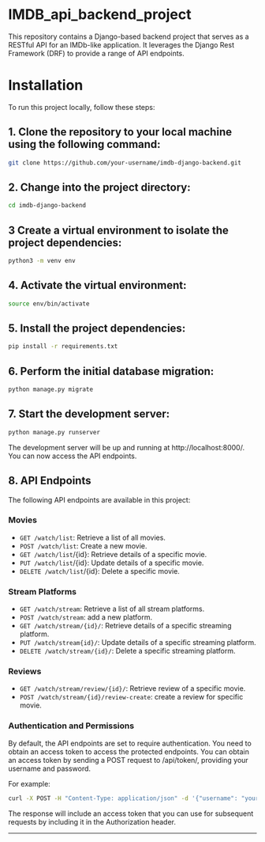 # IMDB_api_backend_project

This repository contains a Django-based backend project that serves as a RESTful API for an IMDb-like application. It leverages the Django Rest Framework (DRF) to provide a range of API endpoints.

# Installation
To run this project locally, follow these steps:

## 1. Clone the repository to your local machine using the following command:

```bash
git clone https://github.com/your-username/imdb-django-backend.git
```


## 2. Change into the project directory:

```bash
cd imdb-django-backend
```

## 3 Create a virtual environment to isolate the project dependencies:

```bash
python3 -m venv env
```
## 4. Activate the virtual environment:

```bash
source env/bin/activate
```
## 5. Install the project dependencies:

```bash
pip install -r requirements.txt
```
## 6. Perform the initial database migration:


```bash
python manage.py migrate
```

## 7. Start the development server:


```bash
python manage.py runserver
```
The development server will be up and running at http://localhost:8000/. You can now access the API endpoints.

## 8. API Endpoints
The following API endpoints are available in this project:

### Movies
* `GET /watch/list`: Retrieve a list of all movies.
* `POST /watch/list`: Create a new movie.
* `GET /watch/list`/{id}: Retrieve details of a specific movie.
* `PUT /watch/list`/{id}: Update details of a specific movie.
* `DELETE /watch/list`/{id}: Delete a specific movie.
### Stream Platforms
* `GET /watch/stream`: Retrieve a list of all stream platforms.
* `POST /watch/stream`: add a new platform.
* `GET /watch/stream/{id}/`: Retrieve details of a specific streaming platform.
* `PUT /watch/stream{id}/`: Update details of a specific streaming platform.
* `DELETE /watch/stream/{id}/`: Delete a specific streaming platform.
### Reviews
* `GET /watch/stream/review/{id}/`: Retrieve review of a specific movie.
* `POST /watch/stream/{id}/review-create`: create a review for specific movie.

### Authentication and Permissions
By default, the API endpoints are set to require authentication. You need to obtain an access token to access the protected endpoints. You can obtain an access token by sending a POST request to /api/token/, providing your username and password.

For example:
```bash
curl -X POST -H "Content-Type: application/json" -d '{"username": "your-username", "password": "your-password"}' http://localhost:8000/login/token/
```
The response will include an access token that you can use for subsequent requests by including it in the Authorization header.

<hr>